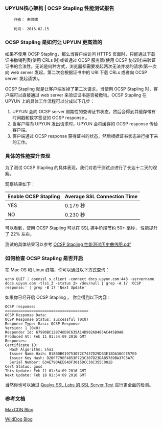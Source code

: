 ### UPYUN核心架构 | OCSP Stapling 性能测试报告

        作者： 朱鸣啸
        
        时间： 2016.02.15

### OCSP Stapling 是如何让 UPYUN 更高效的

如果不使用 OCSP Stapling，那么当客户端访问 HTTPS 页面时，只能通过下载证书撤销列表(使用 CRLs 时)或者通过 OCSP 服务器(使用 OCSP 协议时)来验证证书的合法性。无论是何种方式，浏览器都需要发起两次无法并发的请求(第一次向 web server 发起，第二次会根据证书中的 URI 下载 CRLs 或者向 OCSP server 发起请求)。

OCSP Stapling 就是让客户端省掉了第二次请求。当使用 OCSP Stapling 时，客户端可以直接通过 web server 来验证证书是否被撤销。OCSP Stapling 在 UPYUN 上的具体工作流程可以分成以下几步：

1. UPYUN 会向 OCSP server 周期性的查询证书状态，然后会得到并缓存带有时间戳和数字签证的 OCSP response 。
2. 当客户端向 UPYUN 发出请求时，UPYUN 会将缓存的 OCSP response 传给客户端。
3. 客户端通过 OCSP response 获得证书的状态，然后根据证书状态进行接下来的工作。

### 具体的性能提升表现

为了测试 OCSP Stapling 的具体表现，我们对若干测试点进行了长达十二天的观察。

观察结果如下：


| Enable OCSP Stapling | Average SSL Connection Time |
| -------------------- | --------------------------- |
|         YES          |             0.179 秒        |
|         NO           |             0.230 秒        |

可以看到，使用 OCSP Stapling 可以在 SSL 握手阶段节约 50+ 毫秒， 性能提升了 22% 左右。

测试的具体结果可以参考 [OCSP Stapling 性能测试历史曲线图.pdf](https://attachments.tower.im/tower/1b57750d917b4a6d868b2e3d07d52f6a?filename=OCSP+%E6%80%A7%E8%83%BD%E6%B5%8B%E8%AF%95%E5%8E%86%E5%8F%B2%E6%9B%B2%E7%BA%BF%E5%9B%BE.pdf)


### 如何检查 OCSP Stapling 是否开启

在 Mac OS 和 Linux 终端，你可以通过以下方式查询：

    echo QUIT | openssl s_client -connect docs.upyun.com:443 -servername docs.upyun.com -tls1_2 -status 2> /dev/null | grep -A 17 'OCSP response:' | grep -B 17 'Next Update'

如果你已经开启 OCSP Stapling ， 你会得到以下内容：

    OCSP response: 
    ======================================
    OCSP Response Data:
    OCSP Response Status: successful (0x0)
    Response Type: Basic OCSP Response
    Version: 1 (0x0)
    Responder Id: 67980BC128748D9C635A14D902AD485AC445B9A8
    Produced At: Feb 11 01:54:09 2016 GMT
    Responses:
    Certificate ID:
      Hash Algorithm: sha1
      Issuer Name Hash: B18B0B019753072C7437D29DB3E18DA36CCE57E0
      Issuer Key Hash: D26FF796F4853F723C307D23DA85789BA37C5A7C
      Serial Number: 634E790AEE64DF3015DCC38C355C002B
    Cert Status: good
    This Update: Feb 11 01:54:09 2016 GMT
    Next Update: Feb 18 01:54:09 2016 GMT


当然你也可以通过 [Qualys SSL Labs 的 SSL Server Test](https://www.ssllabs.com/ssltest/) 进行更全面的检测。

### 参考文档
[MaxCDN Blog](https://www.maxcdn.com/blog/now-shipping-ocsp-stapling/)

[WildDog Blog](https://blog.wilddog.com/?p=615)
